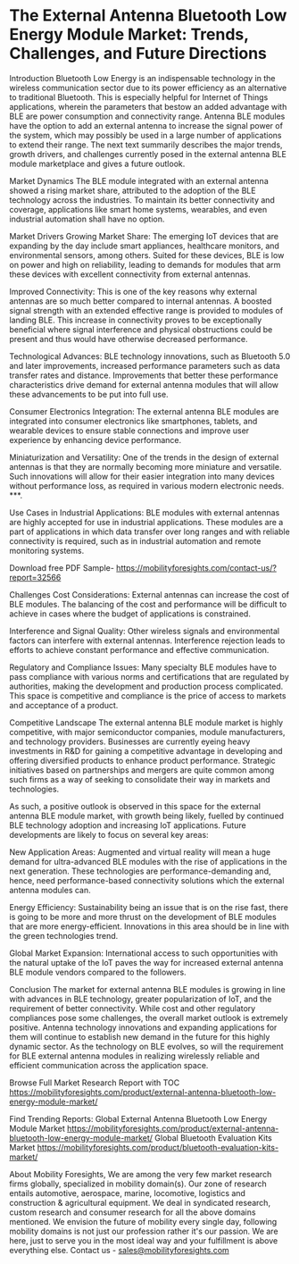 # The External Antenna Bluetooth Low Energy Module Market: Trends, Challenges, and Future Directions

Introduction
Bluetooth Low Energy is an indispensable technology in the wireless communication sector due to its power efficiency as an alternative to traditional Bluetooth. This is especially helpful for Internet of Things applications, wherein the parameters that bestow an added advantage with BLE are power consumption and connectivity range. Antenna BLE modules have the option to add an external antenna to increase the signal power of the system, which may possibly be used in a large number of applications to extend their range. The next text summarily describes the major trends, growth drivers, and challenges currently posed in the external antenna BLE module marketplace and gives a future outlook.

Market Dynamics
The BLE module integrated with an external antenna showed a rising market share, attributed to the adoption of the BLE technology across the industries. To maintain its better connectivity and coverage, applications like smart home systems, wearables, and even industrial automation shall have no option.

Market Drivers
Growing Market Share: The emerging IoT devices that are expanding by the day include smart appliances, healthcare monitors, and environmental sensors, among others. Suited for these devices, BLE is low on power and high on reliability, leading to demands for modules that arm these devices with excellent connectivity from external antennas.

Improved Connectivity: This is one of the key reasons why external antennas are so much better compared to internal antennas. A boosted signal strength with an extended effective range is provided to modules of landing BLE. This increase in connectivity proves to be exceptionally beneficial where signal interference and physical obstructions could be present and thus would have otherwise decreased performance.

Technological Advances: BLE technology innovations, such as Bluetooth 5.0 and later improvements, increased performance parameters such as data transfer rates and distance. Improvements that better these performance characteristics drive demand for external antenna modules that will allow these advancements to be put into full use.

Consumer Electronics Integration: The external antenna BLE modules are integrated into consumer electronics like smartphones, tablets, and wearable devices to ensure stable connections and improve user experience by enhancing device performance.

Miniaturization and Versatility: One of the trends in the design of external antennas is that they are normally becoming more miniature and versatile. Such innovations will allow for their easier integration into many devices without performance loss, as required in various modern electronic needs. ***.

Use Cases in Industrial Applications: BLE modules with external antennas are highly accepted for use in industrial applications. These modules are a part of applications in which data transfer over long ranges and with reliable connectivity is required, such as in industrial automation and remote monitoring systems.


Download free PDF Sample- https://mobilityforesights.com/contact-us/?report=32566

Challenges
Cost Considerations: External antennas can increase the cost of BLE modules. The balancing of the cost and performance will be difficult to achieve in cases where the budget of applications is constrained.

Interference and Signal Quality: Other wireless signals and environmental factors can interfere with external antennas. Interference rejection leads to efforts to achieve constant performance and effective communication.

Regulatory and Compliance Issues: Many specialty BLE modules have to pass compliance with various norms and certifications that are regulated by authorities, making the development and production process complicated. This space is competitive and compliance is the price of access to markets and acceptance of a product.

Competitive Landscape
The external antenna BLE module market is highly competitive, with major semiconductor companies, module manufacturers, and technology providers. Businesses are currently eyeing heavy investments in R&D for gaining a competitive advantage in developing and offering diversified products to enhance product performance. Strategic initiatives based on partnerships and mergers are quite common among such firms as a way of seeking to consolidate their way in markets and technologies.

As such, a positive outlook is observed in this space for the external antenna BLE module market, with growth being likely, fuelled by continued BLE technology adoption and increasing IoT applications. Future developments are likely to focus on several key areas:

New Application Areas: Augmented and virtual reality will mean a huge demand for ultra-advanced BLE modules with the rise of applications in the next generation. These technologies are performance-demanding and, hence, need performance-based connectivity solutions which the external antenna modules can.

Energy Efficiency: Sustainability being an issue that is on the rise fast, there is going to be more and more thrust on the development of BLE modules that are more energy-efficient. Innovations in this area should be in line with the green technologies trend.

Global Market Expansion: International access to such opportunities with the natural uptake of the IoT paves the way for increased external antenna BLE module vendors compared to the followers.

Conclusion
The market for external antenna BLE modules is growing in line with advances in BLE technology, greater popularization of IoT, and the requirement of better connectivity. While cost and other regulatory compliances pose some challenges, the overall market outlook is extremely positive. Antenna technology innovations and expanding applications for them will continue to establish new demand in the future for this highly dynamic sector. As the technology on BLE evolves, so will the requirement for BLE external antenna modules in realizing wirelessly reliable and efficient communication across the application space.


Browse Full Market Research Report with TOC https://mobilityforesights.com/product/external-antenna-bluetooth-low-energy-module-market/


Find Trending Reports:
Global External Antenna Bluetooth Low Energy Module Market https://mobilityforesights.com/product/external-antenna-bluetooth-low-energy-module-market/ 
Global Bluetooth Evaluation Kits Market https://mobilityforesights.com/product/bluetooth-evaluation-kits-market/


About Mobility Foresights,
We are among the very few market research firms globally, specialized in mobility domain(s). Our zone of research entails automotive, aerospace, marine, locomotive, logistics and construction & agricultural equipment. We deal in syndicated research, custom research and consumer research for all the above domains mentioned.
We envision the future of mobility every single day, following mobility domains is not just our profession rather it's our passion. We are here, just to serve you in the most ideal way and your fulfillment is above everything else. Contact us -  sales@mobilityforesights.com 

